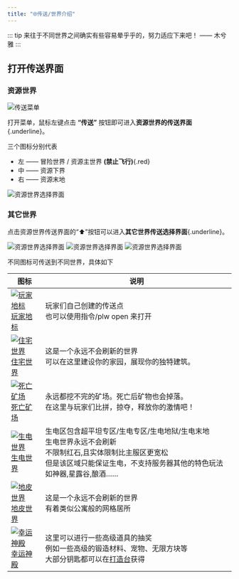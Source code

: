 ```yaml
---
title: "🌐传送/世界介绍"
---
```


::: tip 来往于不同世界之间确实有些容易晕乎乎的，努力适应下来吧！
—— 木兮雅
:::

## 打开传送界面

### 资源世界

![传送菜单](https://pic.imgdb.cn/item/665781f4d9c307b7e9b7dcad.webp)

打开菜单，鼠标左键点击 **“传送”** 按钮即可进入**资源世界的传送界面**{.underline}。

三个图标分别代表
+ 左 —— 冒险世界 / 资源主世界 **(禁止飞行)**{.red}
+ 中 —— 资源下界
+ 右 —— 资源末地

![资源世界选择界面](https://pic.imgdb.cn/item/665781f4d9c307b7e9b7dcc3.webp)

### 其它世界

点击资源世界传送界面的“⬆”按钮可以进入**其它世界传送选择界面**{.underline}。

![资源世界选择界面](https://pic.imgdb.cn/item/665781f5d9c307b7e9b7dcd6.webp)
![资源世界选择界面](https://pic.imgdb.cn/item/66578253d9c307b7e9b817ca.webp)
![资源世界选择界面](https://pic.imgdb.cn/item/665781f5d9c307b7e9b7dcf1.webp)

不同图标可传送到不同世界，具体如下

| 图标 | 说明 |
| --- |------|
| [![玩家地标](https://pic.imgdb.cn/item/665781f5d9c307b7e9b7dd04.webp)<br>玩家地标](warp.md) | 玩家们自己创建的传送点<br>也可以使用指令/plw open 来打开 |
| [![住宅世界](https://pic.imgdb.cn/item/66578261d9c307b7e9b82386.webp)<br>住宅世界](living.md) | 这是一个永远不会刷新的世界<br>可以在这里建设你的家园，展现你的独特建筑。 |
| [![死亡矿场](https://pic.imgdb.cn/item/66578262d9c307b7e9b823d2.webp)<br>死亡矿场](mining.md) | 永远都挖不完的矿场。死亡后矿物也会掉落。<br>在这里与玩家们比拼，掠夺，释放你的激情吧！ |
| [![生电世界](https://pic.imgdb.cn/item/66578262d9c307b7e9b82483.webp)<br>生电世界](redstone.md) | 生电区包含超平坦专区/生电专区/生电地狱/生电末地<br>生电世界永远不会刷新<br>不限制红石,且实体限制比主服区更宽松<br>但是该区域只能保证生电，不支持服务器其他的特色玩法如神器,星露谷,酿酒…… |
| [![地皮世界](https://pic.imgdb.cn/item/66578263d9c307b7e9b8250b.webp)<br>地皮世界](plot.md) | 这是一个永远不会刷新的世界<br>有着类似公寓般的网格居所 |
| [![幸运神殿](https://pic.imgdb.cn/item/66578264d9c307b7e9b825fb.webp)<br>幸运神殿](crate.md) | 这里可以进行一些高级道具的抽奖<br>例如一些高级的锻造材料、宠物、无限方块等<br>大部分钥匙都可以在[打造台](../../rpg/table/forge/keys)获得 |
